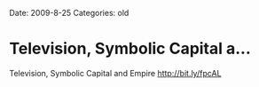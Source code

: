 Date: 2009-8-25
Categories: old

# Television, Symbolic Capital a...

Television, Symbolic Capital and Empire <a href="http://bit.ly/fpcAL" rel="nofollow">http://bit.ly/fpcAL</a>
